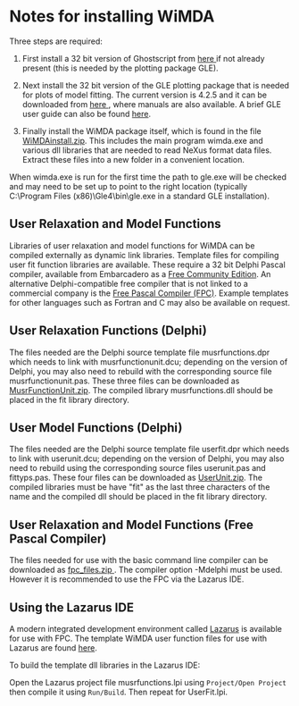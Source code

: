 <h1>Notes for installing WiMDA</h1>

Three steps are required:

1) First install a 32 bit version of Ghostscript from <a href="https://www.ghostscript.com/releases/gsdnld.html" >here </a> if not already present (this is needed by the plotting package GLE). 

2) Next install the 32 bit version of the GLE plotting package that is needed for plots of model fitting. 
The current version is 4.2.5 and it can be downloaded from <a href="https://glx.sourceforge.io/downloads/downloads.html" >here </a>, 
where manuals are also available. 
A brief GLE user guide can also be found <a href="http://users.ox.ac.uk/~sjb/gle/glemanual/" >here</a>.

3) Finally install the WiMDA package itself, which is found in the file <a href=download/currentwimda/WiMDAinstall.zip >WiMDAinstall.zip</a>. 
This includes the main program wimda.exe and various dll libraries that are needed to read NeXus format data files. 
Extract these files into a new folder in a convenient location. 

When wimda.exe is run for the first time the path to gle.exe will be checked and may need to be set up to point to the right location 
(typically C:\Program Files (x86)\Gle4\bin\gle.exe in a standard GLE installation).

<h2>User Relaxation and Model Functions</h2>

Libraries of user relaxation and model functions for WiMDA can be compiled externally as dynamic link libraries. 
Template files for compiling user fit function libraries are available. 
These require a 32 bit Delphi Pascal compiler, available from Embarcadero as a <a href="https://www.embarcadero.com/products/delphi/starter" >Free Community Edition</a>. 
An alternative Delphi-compatible free compiler that is not linked to a commercial company is the <a href="https://www.freepascal.org/">Free Pascal Compiler (FPC)</a>. 
Example templates for other languages such as Fortran and C may also be available on request.

<h2>User Relaxation Functions (Delphi)</h2>

The files needed are the Delphi source template file musrfunctions.dpr which needs to link with musrfunctionunit.dcu; 
depending on the version of Delphi, you may also need to rebuild with the corresponding source file musrfunctionunit.pas. 
These three files can be downloaded as <a href=/download/userfunctions/MusrFunctionUnit.zip >MusrFunctionUnit.zip</a>. 
The compiled library musrfunctions.dll should be placed in the fit library directory.

<h2>User Model Functions (Delphi)</h2>

The files needed are the Delphi source template file userfit.dpr which needs to link with userunit.dcu; 
depending on the version of Delphi, you may also need to rebuild using the corresponding source files userunit.pas and fittyps.pas. 
These four files can be downloaded as <a href=/download/userfunctions/UserUnit.zip >UserUnit.zip</a>. 
The compiled libraries must be have "fit" as the last three characters of the name and the compiled dll should be placed in the fit library directory.

<h2>User Relaxation and Model Functions (Free Pascal Compiler)</h2>

The files needed for use with the basic command line compiler can be downloaded as <a href=/download/fpc_files/fpc_files.zip >fpc_files.zip </a>. 
The compiler option -Mdelphi must be used. However it is recommended to use the FPC via the Lazarus IDE.

<h2>Using the Lazarus IDE</h2>

A modern integrated development environment called <a href="https://www.lazarus-ide.org/" >Lazarus</a> is available for use with FPC. 
The template WiMDA user function files for use with Lazarus are found <a href=/download/fpc_files/Lazarus_files.zip >here</a>.

To build the template dll libraries in the Lazarus IDE:

Open the Lazarus project file musrfunctions.lpi using `Project/Open Project` then compile it using `Run/Build`. 
Then repeat for UserFit.lpi.
